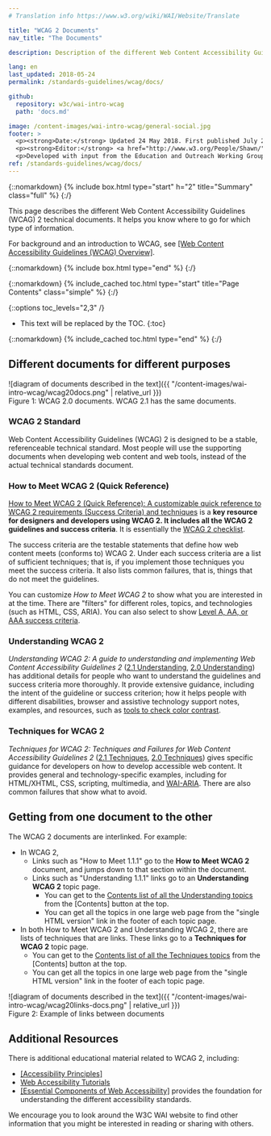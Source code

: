 ```yaml
---
# Translation info https://www.w3.org/wiki/WAI/Website/Translate

title: "WCAG 2 Documents"
nav_title: "The Documents"

description: Description of the different Web Content Accessibility Guidelines (WCAG) 2 technical documents.

lang: en
last_updated: 2018-05-24
permalink: /standards-guidelines/wcag/docs/

github:
  repository: w3c/wai-intro-wcag
  path: 'docs.md'

image: /content-images/wai-intro-wcag/general-social.jpg
footer: >
  <p><strong>Date:</strong> Updated 24 May 2018. First published July 2005.</p>
  <p><strong>Editor:</strong> <a href="http://www.w3.org/People/Shawn/">Shawn Lawton Henry</a>.</p>
  <p>Developed with input from the Education and Outreach Working Group (<a href="https://www.w3.org/WAI/about/groups/eowg/">EOWG</a>).</p>
ref: /standards-guidelines/wcag/docs/
---
```



{::nomarkdown}
{% include box.html type="start" h="2" title="Summary" class="full" %}
{:/}

This page describes the different Web Content Accessibility Guidelines (WCAG) 2 technical documents. It helps you know where to go for which type of information.

For background and an introduction to WCAG, see [[Web Content Accessibility Guidelines (WCAG) Overview]](/standards-guidelines/wcag/).

{::nomarkdown}
{% include box.html type="end" %}
{:/}

{::nomarkdown}
{% include_cached toc.html type="start" title="Page Contents" class="simple" %}
{:/}

{::options toc_levels="2,3" /}

-   This text will be replaced by the TOC.
{:toc}

{::nomarkdown}
{% include_cached toc.html type="end" %}
{:/}


## Different documents for different purposes

![diagram of documents described in the text]({{ "/content-images/wai-intro-wcag/wcag20docs.png" | relative_url }})<br>Figure 1: WCAG 2.0 documents. WCAG 2.1 has the same documents.

### WCAG 2 Standard

Web Content Accessibility Guidelines (WCAG) 2 is designed to be a stable, referenceable technical standard. Most people will use the supporting documents when developing web content and web tools, instead of the actual technical standards document.

### How to Meet WCAG 2 (Quick Reference)

[How to Meet WCAG 2 (Quick Reference): A customizable quick reference to WCAG 2 requirements (Success Criteria) and techniques](http://www.w3.org/WAI/WCAG21/quickref/) is a **key resource for designers and developers using WCAG 2. It includes all the WCAG 2 guidelines and success criteria**. It is essentially the [WCAG 2 checklist](http://www.w3.org/WAI/WCAG21/quickref/).

The success criteria are the testable statements that define how web content meets (conforms to) WCAG 2. Under each success criteria are a list of sufficient techniques; that is, if you implement those techniques you meet the success criteria. It also lists common failures, that is, things that do not meet the guidelines.

You can customize _How to Meet WCAG 2_ to show what you are interested in at the time. There are "filters" for different roles, topics, and technologies (such as HTML, CSS, ARIA). You can also select to show [Level A, AA, or AAA success criteria](https://www.w3.org/WAI/WCAG21/Understanding/conformance#levels).

### Understanding WCAG 2

_Understanding WCAG 2: A guide to understanding and implementing Web Content Accessibility Guidelines 2_ ([2.1 Understanding](https://www.w3.org/WAI/WCAG21/Understanding/), [2.0 Understanding](https://www.w3.org/TR/UNDERSTANDING-WCAG20/)) has additional details for people who want to understand the guidelines and success criteria more thoroughly. It provide extensive guidance, including the intent of the guideline or success criterion; how it helps people with different disabilities, browser and assistive technology support notes, examples, and resources, such as [tools to check color contrast](https://www.w3.org/WAI/WCAG21/Understanding/contrast-minimum.html#resources).

### Techniques for WCAG 2

_Techniques for WCAG 2: Techniques and Failures for Web Content Accessibility Guidelines 2_ ([2.1 Techniques]( https://www.w3.org/WAI/WCAG21/Techniques/), [2.0 Techniques](https://www.w3.org/TR/WCAG20-TECHS/)) gives specific guidance for developers on how to develop accessible web content. It provides general and technology-specific examples, including for HTML/XHTML, CSS, scripting, multimedia, and [WAI-ARIA](/standards-guidelines/aria/). There are also common failures that show what to avoid.

## Getting from one document to the other

The WCAG 2 documents are interlinked. For example:

-   In WCAG 2,
    -   Links such as "How to Meet 1.1.1" go to the **How to Meet WCAG 2** document, and jumps down to that section within the document.
    -   Links such as "Understanding 1.1.1" links go to an **Understanding WCAG 2** topic page.
        -   You can get to the [Contents list of all the Understanding topics](https://www.w3.org/WAI/WCAG21/Understanding/#understanding-pages) from the [Contents] button at the top.
        -   You can get all the topics in one large web page from the "single HTML version" link in the footer of each topic page.
-   In both How to Meet WCAG 2 and Understanding WCAG 2, there are lists of techniques that are links. These links go to a **Techniques for WCAG 2** topic page.
    -   You can get to the [Contents list of all the Techniques topics](https://www.w3.org/WAI/WCAG21/Techniques/#techniques) from the [Contents] button at the top.
    -   You can get all the topics in one large web page from the "single HTML version" link in the footer of each topic page.

![diagram of documents described in the text]({{ "/content-images/wai-intro-wcag/wcag20links-docs.png" | relative_url }})<br>
Figure 2: Example of links between documents

## Additional Resources

There is additional educational material related to WCAG 2, including:

- [[Accessibility Principles]](/fundamentals/accessibility-principles/)
- [Web Accessibility Tutorials](https://www.w3.org/WAI/tutorials/)
- [[Essential Components of Web Accessibility]](/fundamentals/components/) provides the foundation for understanding the different accessibility standards.

We encourage you to look around the W3C WAI website to find other information that you might be interested in reading or sharing with others.